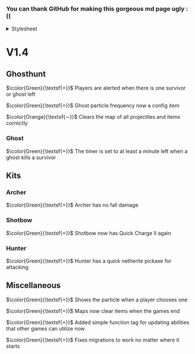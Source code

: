
### You can thank GitHub for making this gorgeous md page ugly :((

<details>
    <summary>Stylesheet</summary>
<style>
    .plus {
        color: green
    }
    .minus {
        color: red
    }
    .plus_background {
        background-color: green;
    }
    .avg_background {
        background-color: rgba(128, 128, 128, 0.5)
    }
    .minus_background {
        background-color: rgba(255, 0, 0, 0.5)
    }
    .img-span {
        padding-top: 0em;
        padding-bottom: 0.1em;
    }
    img {
        width: 1.1em;
        height: 1.1em;
        margin-bottom: -0.2em;
        image-rendering: pixelated;
    }
    .ghost-img {
        width: 1em;
        height: 1em;
        margin-left: 0.15em;
        margin-right: 0.15em;
    }
    .heart-img {
        width: 1em;
        height: 1em;
    }
</style>
</details>

# V1.4

## Ghosthunt

$\color{Green}{\textsf{+}}$ Players are alerted when there is one survivor or ghost left

$\color{Green}{\textsf{+}}$ Ghost particle frequency now a config item

$\color{Orange}{\textsf{∼}}$ Clears the map of all projectiles and items correctly 

### Ghost

$\color{Green}{\textsf{+}}$ The timer is set to at least a minute left when a ghost kills a survivor

## Kits

### Archer

$\color{Green}{\textsf{+}}$ Archer has no fall damage<br/>

### Shotbow

$\color{Green}{\textsf{+}}$ Shotbow now has Quick Charge II again<br/>

### Hunter

$\color{Green}{\textsf{+}}$ Hunter has a quick netherite pickaxe for attacking<br/>

## Miscellaneous

$\color{Green}{\textsf{+}}$ Shows the particle when a player chooses one

$\color{Green}{\textsf{+}}$ Maps now clear items when the games end

$\color{Green}{\textsf{+}}$ Added simple function tag for updating abilities that other games can utilize now

$\color{Green}{\textsf{+}}$ Fixes migrations to work no matter where it starts

